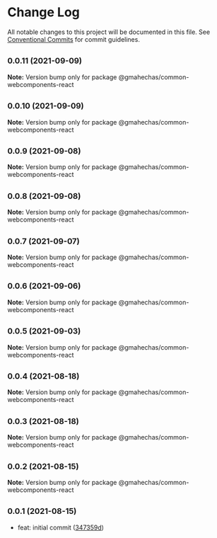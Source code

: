 # Change Log

All notable changes to this project will be documented in this file.
See [Conventional Commits](https://conventionalcommits.org) for commit guidelines.

## <small>0.0.11 (2021-09-09)</small>

**Note:** Version bump only for package @gmahechas/common-webcomponents-react





## <small>0.0.10 (2021-09-09)</small>

**Note:** Version bump only for package @gmahechas/common-webcomponents-react





## <small>0.0.9 (2021-09-08)</small>

**Note:** Version bump only for package @gmahechas/common-webcomponents-react





## <small>0.0.8 (2021-09-08)</small>

**Note:** Version bump only for package @gmahechas/common-webcomponents-react





## <small>0.0.7 (2021-09-07)</small>

**Note:** Version bump only for package @gmahechas/common-webcomponents-react





## <small>0.0.6 (2021-09-06)</small>

**Note:** Version bump only for package @gmahechas/common-webcomponents-react





## <small>0.0.5 (2021-09-03)</small>

**Note:** Version bump only for package @gmahechas/common-webcomponents-react





## <small>0.0.4 (2021-08-18)</small>

**Note:** Version bump only for package @gmahechas/common-webcomponents-react





## <small>0.0.3 (2021-08-18)</small>

**Note:** Version bump only for package @gmahechas/common-webcomponents-react





## <small>0.0.2 (2021-08-15)</small>

**Note:** Version bump only for package @gmahechas/common-webcomponents-react





## <small>0.0.1 (2021-08-15)</small>

* feat: initial commit ([347359d](https://github.com/gmahechas/erp/commit/347359d))
